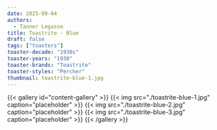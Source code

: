 ```yaml
---
date: 2025-09-04
authors:
  - Tanner Legasse
title: Toastrite - Blue
draft: false
tags: ["toasters"]
toaster-decade: "1930s"
toaster-years: "1930"
toaster-brands: "Toastrite"
toaster-styles: "Percher"
thumbnail: toastrite-blue-1.jpg
---
```

{{< gallery id="content-gallery" >}}
  {{< img src="./toastrite-blue-1.jpg" caption="placeholder" >}}
  {{< img src="./toastrite-blue-2.jpg" caption="placeholder" >}}
  {{< img src="./toastrite-blue-3.jpg" caption="placeholder" >}}
{{< /gallery >}}
